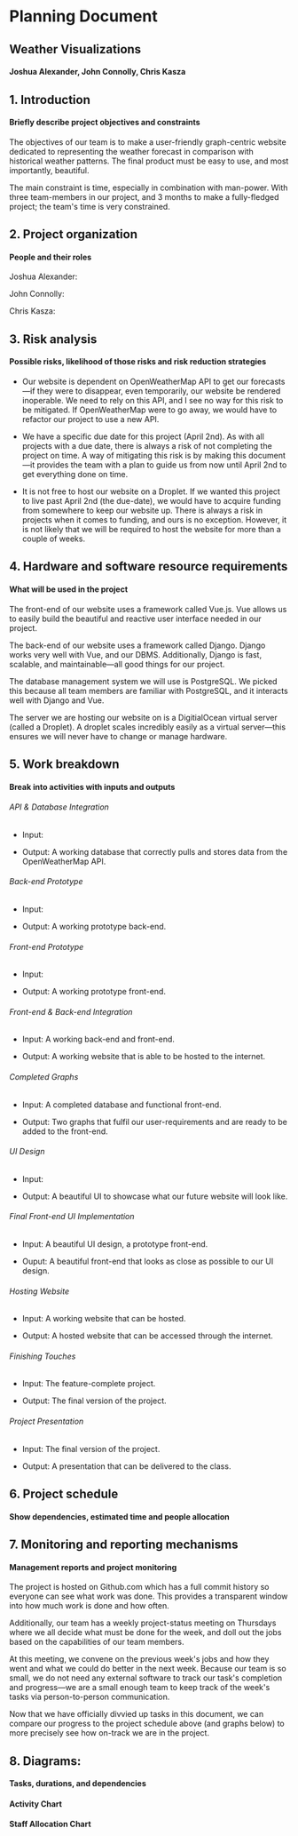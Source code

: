 # Planning Document
## Weather Visualizations
#### Joshua Alexander, John Connolly, Chris Kasza

## 1. Introduction
#### Briefly describe project objectives and constraints
The objectives of our team is to make a user-friendly graph-centric website dedicated to representing the weather forecast in comparison with historical weather patterns. The final product must be easy to use, and most importantly, beautiful.

The main constraint is time, especially in combination with man-power. With three team-members in our project, and 3 months to make a fully-fledged project; the team's time is very constrained.

## 2. Project organization
#### People and their roles

Joshua Alexander:

John Connolly:

Chris Kasza:

## 3. Risk analysis
#### Possible risks, likelihood of those risks and risk reduction strategies

* Our website is dependent on OpenWeatherMap API to get our forecasts—if they were to disappear, even temporarily, our website be rendered inoperable. We need to rely on this API, and I see no way for this risk to be mitigated. If OpenWeatherMap were to go away, we would have to refactor our project to use a new API.

* We have a specific due date for this project (April 2nd). As with all projects with a due date, there is always a risk of not completing the project on time. A way of mitigating this risk is by making this document—it provides the team with a plan to guide us from now until April 2nd to get everything done on time.

* It is not free to host our website on a Droplet. If we wanted this project to live past April 2nd (the due-date), we would have to acquire funding from somewhere to keep our website up. There is always a risk in projects when it comes to funding, and ours is no exception. However, it is not likely that we will be required to host the website for more than a couple of weeks.

## 4. Hardware and software resource requirements
#### What will be used in the project

The front-end of our website uses a framework called Vue.js. Vue allows us to easily build the beautiful and reactive user interface needed in our project.

The back-end of our website uses a framework called Django. Django works very well with Vue, and our DBMS. Additionally, Django is fast, scalable, and maintainable—all good things for our project.

The database management system we will use is PostgreSQL. We picked this because all team members are familiar with PostgreSQL, and it interacts well with Django and Vue.

The server we are hosting our website on is a DigitialOcean virtual server (called a Droplet). A droplet scales incredibly easily as a virtual server—this ensures we will never have to change or manage hardware.


## 5. Work breakdown
#### Break into activities with inputs and outputs

###### API & Database Integration
* Input:

* Output: A working database that correctly pulls and stores data from the OpenWeatherMap API.


###### Back-end Prototype
* Input:

* Output: A working prototype back-end.


###### Front-end Prototype
* Input:

* Output: A working prototype front-end.


###### Front-end & Back-end Integration
* Input: A working back-end and front-end.

* Output: A working website that is able to be hosted to the internet.


###### Completed Graphs
* Input: A completed database and functional front-end.

* Output: Two graphs that fulfil our user-requirements and are ready to be added to the front-end.


###### UI Design
* Input:

* Output: A beautiful UI to showcase what our future website will look like.


###### Final Front-end UI Implementation
* Input: A beautiful UI design, a prototype front-end.

* Ouput: A beautiful front-end that looks as close as possible to our UI design.

###### Hosting Website
* Input: A working website that can be hosted.

* Output: A hosted website that can be accessed through the internet.

###### Finishing Touches
* Input: The feature-complete project.

* Output: The final version of the project.


###### Project Presentation
* Input: The final version of the project.

* Output: A presentation that can be delivered to the class.


## 6. Project schedule
#### Show dependencies, estimated time and people allocation

## 7. Monitoring and reporting mechanisms
#### Management reports and project monitoring

The project is hosted on Github.com which has a full commit history so everyone can see what work was done. This provides a transparent window into how much work is done and how often.

Additionally, our team has a weekly project-status meeting on Thursdays where we all decide what must be done for the week, and doll out the jobs based on the capabilities of our team members.

At this meeting, we convene on the previous week's jobs and how they went and what we could do better in the next week. Because our team is so small, we do not need any external software to track our task's completion and progress—we are a small enough team to keep track of the week's tasks via person-to-person communication.

Now that we have officially divvied up tasks in this document, we can compare our progress to the project schedule above (and graphs below) to more precisely see how on-track we are in the project.

## 8. Diagrams:
#### Tasks, durations, and dependencies

#### Activity Chart

#### Staff Allocation Chart
